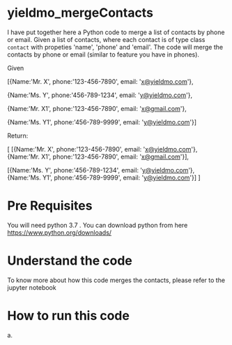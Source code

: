 # yieldmo_mergeContacts
I have put together here a Python code to merge a list of contacts by phone or email. Given a list of contacts, where each contact is of type class `contact` with propeties 'name', 'phone' and 'email'.  The code will merge the contacts by phone or email (similar to feature you have in phones).

Given

[{Name:'Mr. X', phone:'123-456-7890', email: 'x@yieldmo.com'},

{Name:'Ms. Y', phone:'456-789-1234', email: 'y@yieldmo.com'},

{Name:'Mr. X1', phone:'123-456-7890', email: 'x@gmail.com'},

{Name:'Ms. Y1', phone:'456-789-9999', email: 'y@yieldmo.com'}]

Return:

[ [{Name:'Mr. X', phone:'123-456-7890', email: 'x@yieldmo.com'},{Name:'Mr. X1', phone:'123-456-7890', email: 'x@gmail.com'}],

[{Name:'Ms. Y', phone:'456-789-1234', email: 'y@yieldmo.com'},{Name:'Ms. Y1', phone:'456-789-9999', email: 'y@yieldmo.com'}] ]

# Pre Requisites
You will need python 3.7 . You can download python from here
https://www.python.org/downloads/

# Understand the code
To know more about how this code merges the contacts, please refer to the jupyter notebook 

# How to run this code

a. 

